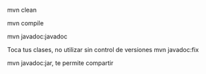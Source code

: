 mvn clean 

mvn compile 

mvn javadoc:javadoc

Toca tus clases, no utilizar sin control de versiones
mvn javadoc:fix


mvn javadoc:jar, te permite compartir 